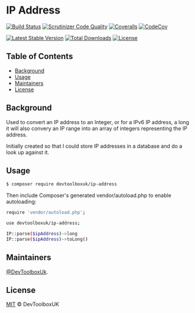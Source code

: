 # IP Address

[![Build Status](https://api.travis-ci.org/devtoolboxuk/ip-address.svg?branch=master)](https://travis-ci.org/devtoolboxuk/ip-address)
[![Scrutinizer Code Quality](https://img.shields.io/scrutinizer/g/devtoolboxuk/ip-address/master.svg?style=flat-square)](https://scrutinizer-ci.com/g/devtoolboxuk/ip-address/?branch=master)
[![Coveralls](https://coveralls.io/repos/github/devtoolboxuk/ip-address/badge.svg?branch=master)](https://coveralls.io/github/devtoolboxuk/ip-address?branch=master)
[![CodeCov](https://codecov.io/gh/devtoolboxuk/ip-address/branch/master/graph/badge.svg)](https://codecov.io/gh/devtoolboxuk/ip-address)

[![Latest Stable Version](https://img.shields.io/packagist/v/devtoolboxuk/ip-address.svg?style=flat-square)](https://packagist.org/packages/devtoolboxuk/ip-address)
[![Total Downloads](https://img.shields.io/packagist/dt/devtoolboxuk/ip-address.svg?style=flat-square)](https://packagist.org/packages/devtoolboxuk/ip-address)
[![License](https://img.shields.io/packagist/l/devtoolboxuk/ip-address.svg?style=flat-square)](https://packagist.org/packages/devtoolboxuk/ip-address)

## Table of Contents

- [Background](#Background)
- [Usage](#Usage)
- [Maintainers](#Maintainers)
- [License](#License)

## Background
Used to convert an IP address to an Integer, or for a IPv6 IP address, a long
it will also convery an IP range into an array of integers representing the IP address.

Initially created so that I could store IP addresses in a database and do a look up against it.

## Usage

```sh
$ composer require devtoolboxuk/ip-address
```

Then include Composer's generated vendor/autoload.php to enable autoloading:

```sh
require 'vendor/autoload.php';
```

```sh
use devtoolboxuk/ip-address;

IP::parse($ipAddress)->long
IP::parse($ipAddress)->toLong()

```


## Maintainers

[@DevToolboxUk](https://github.com/DevToolBoxUk).


## License

[MIT](LICENSE) © DevToolboxUK